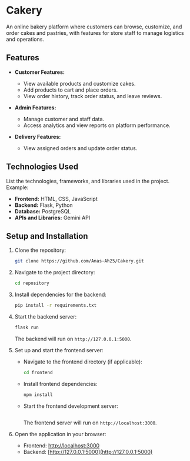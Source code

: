 
# Cakery  
An online bakery platform where customers can browse, customize, and order cakes and pastries, with features for store staff to manage logistics and operations.

## Features  
- **Customer Features:**  
  - View available products and customize cakes.  
  - Add products to cart and place orders.  
  - View order history, track order status, and leave reviews.  

- **Admin Features:**  
  - Manage customer and staff data.  
  - Access analytics and view reports on platform performance.  

- **Delivery Features:**  
  - View assigned orders and update order status.  

## Technologies Used  
List the technologies, frameworks, and libraries used in the project. Example:  
- **Frontend:** HTML, CSS, JavaScript  
- **Backend:** Flask, Python  
- **Database:** PostgreSQL  
- **APIs and Libraries:** Gemini API  

## Setup and Installation  

1. Clone the repository:  
   ```bash  
   git clone https://github.com/Anas-Ah25/Cakery.git  
   ```  

2. Navigate to the project directory:  
   ```bash  
   cd repository  
   ```  

3. Install dependencies for the backend:  
   ```bash  
   pip install -r requirements.txt  
   ```  

4. Start the backend server:  
   ```bash  
   flask run  
   ```  
   The backend will run on `http://127.0.0.1:5000`.  

5. Set up and start the frontend server:  
   - Navigate to the frontend directory (if applicable):  
     ```bash  
     cd frontend  
     ```  
   - Install frontend dependencies:  
     ```bash  
     npm install  
     ```  
   - Start the frontend development server:  
     ```bash  
     
     ```  
     The frontend server will run on `http://localhost:3000`.  

6. Open the application in your browser:  
   - Frontend: [http://localhost:3000](http://localhost:3000)  
   - Backend: [http://127.0.0.1:5000](http://127.0.0.1:5000)  

